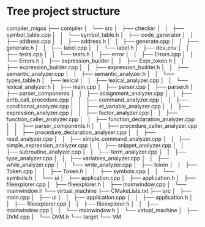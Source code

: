 # Tree project structure

compiler_migos
├── compiler
│   └── src
│       ├── checker
│       │   ├── symbol_table.cpp
│       │   └── symbol_table.h
│       ├── code_generator
│       │   ├── address.cpp
│       │   ├── address.h
│       │   ├── generate.cpp
│       │   ├── generate.h
│       │   ├── label.cpp
│       │   └── label.h
│       ├── dev_env
│       │   ├── tests.cpp
│       │   └── tests.h
│       ├── error
│       │   ├── Errors.cpp
│       │   └── Errors.h
│       ├── expression_builder
│       │   ├── Expr_token.h
│       │   ├── expression_builder.cpp
│       │   ├── expression_builder.h
│       │   ├── semantic_analyzer.cpp
│       │   ├── semantic_analyzer.h
│       │   └── types_table.h
│       ├── lexical
│       │   ├── lexical_analyzer.cpp
│       │   └── lexical_analyzer.h
│       ├── main.cpp
│       ├── parser.cpp
│       ├── parser.h
│       ├── parser_components
│       │   ├── assignment_analyzer.cpp
│       │   ├── atrib_call_procedure.cpp
│       │   ├── command_analyzer.cpp
│       │   ├── conditional_analyzer.cpp
│       │   ├── et_variable_analyzer.cpp
│       │   ├── expression_analyzer.cpp
│       │   ├── factor_analyzer.cpp
│       │   ├── function_caller_analyzer.cpp
│       │   ├── function_declaration_analyzer.cpp
│       │   ├── parser_components.h
│       │   ├── procedure_caller_analyzer.cpp
│       │   ├── procedure_declaration_analyser.cpp
│       │   ├── read_analyzer.cpp
│       │   ├── simple_command_analyzer.cpp
│       │   ├── simple_expression_analyzer.cpp
│       │   ├── snippet_analyzer.cpp
│       │   ├── subroutine_analyzer.cpp
│       │   ├── term_analyzer.cpp
│       │   ├── type_analyzer.cpp
│       │   ├── variables_analyzer.cpp
│       │   ├── while_analyzer.cpp
│       │   └── write_analyzer.cpp
│       ├── token
│       │   ├── Token.cpp
│       │   ├── Token.h
│       │   ├── symbols.cpp
│       │   └── symbols.h
│       └── ui
│           ├── application.cpp
│           ├── application.h
│           ├── fileexplorer.cpp
│           ├── fileexplorer.h
│           ├── mainwindow.cpp
│           └── mainwindow.h
└── virtual_machine
    ├── CMakeLists.txt
    ├── src
    │   ├── main.cpp
    │   ├── ui
    │   │   ├── application.cpp
    │   │   ├── application.h
    │   │   ├── fileexplorer.cpp
    │   │   ├── fileexplorer.h
    │   │   ├── mainwindow.cpp
    │   │   └── mainwindow.h
    │   └── virtual_machine
    │       ├── DVM.cpp
    │       └── DVM.h
    └── target
        └── VM